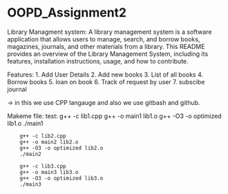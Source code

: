 # OOPD_Assignment2
Library Managment system:
		A library management system is a software application that allows users to manage, search, and borrow books, magazines, 		journals, and other materials from a library. This README provides an overview of the Library Management System, including 		its features, installation instructions, usage, and how to contribute.


Features:
	1. Add User Details
	2. Add new books
	3. List of all books
	4. Borrow books
	5. loan on book
	6. Track of request by user
	7. subscibe journal

-> in this we use CPP langauge and also we use gitbash and github.


Makeme file:
	test:
		g++ -c lib1.cpp
		g++ -o main1 lib1.o
		g++ -O3 -o optimized lib1.o
		./main1

		g++ -c lib2.cpp
		g++ -o main2 lib2.o
		g++ -O3 -o optimized lib2.o
		./main2

		g++ -c lib3.cpp
		g++ -o main3 lib3.o
		g++ -O3 -o optimized lib3.o
		./main3 
